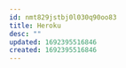 ```yaml
---
id: nmt829jstbj0l030q90oo83
title: Heroku
desc: ""
updated: 1692395516846
created: 1692395516846
---
```

